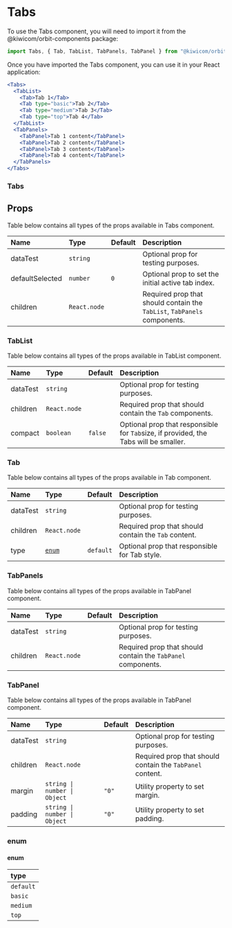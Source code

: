 # Tabs

To use the Tabs component, you will need to import it from the @kiwicom/orbit-components package:

```jsx
import Tabs, { Tab, TabList, TabPanels, TabPanel } from "@kiwicom/orbit-components/lib/Tabs";
```

Once you have imported the Tabs component, you can use it in your React application:

```jsx
<Tabs>
  <TabList>
    <Tab>Tab 1</Tab>
    <Tab type="basic">Tab 2</Tab>
    <Tab type="medium">Tab 3</Tab>
    <Tab type="top">Tab 4</Tab>
  </TabList>
  <TabPanels>
    <TabPanel>Tab 1 content</TabPanel>
    <TabPanel>Tab 2 content</TabPanel>
    <TabPanel>Tab 3 content</TabPanel>
    <TabPanel>Tab 4 content</TabPanel>
  </TabPanels>
</Tabs>
```

### Tabs

## Props

Table below contains all types of the props available in Tabs component.

| Name            | Type         | Default | Description                                                              |
| :-------------- | :----------- | :------ | :----------------------------------------------------------------------- |
| dataTest        | `string`     |         | Optional prop for testing purposes.                                      |
| defaultSelected | `number`     | `0`     | Optional prop to set the initial active tab index.                       |
| children        | `React.node` |         | Required prop that should contain the `TabList`, `TabPanels` components. |

### TabList

Table below contains all types of the props available in TabList component.

| Name     | Type         | Default | Description                                                                          |
| :------- | :----------- | :------ | :----------------------------------------------------------------------------------- |
| dataTest | `string`     |         | Optional prop for testing purposes.                                                  |
| children | `React.node` |         | Required prop that should contain the `Tab` components.                              |
| compact  | `boolean`    | `false` | Optional prop that responsible for `Tab`size, if provided, the Tabs will be smaller. |

### Tab

Table below contains all types of the props available in Tab component.

| Name     | Type            | Default   | Description                                          |
| :------- | :-------------- | :-------- | :--------------------------------------------------- |
| dataTest | `string`        |           | Optional prop for testing purposes.                  |
| children | `React.node`    |           | Required prop that should contain the `Tab` content. |
| type     | [`enum`](#enum) | `default` | Optional prop that responsible for Tab style.        |

### TabPanels

Table below contains all types of the props available in TabPanel component.

| Name     | Type         | Default | Description                                                  |
| :------- | :----------- | :------ | :----------------------------------------------------------- |
| dataTest | `string`     |         | Optional prop for testing purposes.                          |
| children | `React.node` |         | Required prop that should contain the `TabPanel` components. |

### TabPanel

Table below contains all types of the props available in TabPanel component.

| Name     | Type                         | Default | Description                                               |
| :------- | :--------------------------- | :------ | :-------------------------------------------------------- |
| dataTest | `string`                     |         | Optional prop for testing purposes.                       |
| children | `React.node`                 |         | Required prop that should contain the `TabPanel` content. |
| margin   | `string \| number \| Object` | `"0"`   | Utility property to set margin.                           |
| padding  | `string \| number \| Object` | `"0"`   | Utility property to set padding.                          |

### enum

#### enum

| type      |
| :-------- |
| `default` |
| `basic`   |
| `medium`  |
| `top`     |
